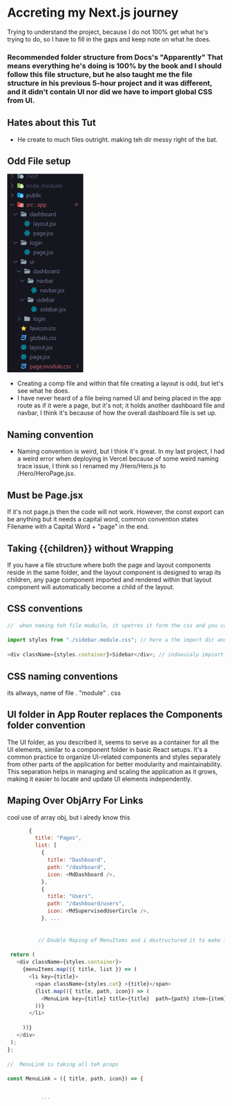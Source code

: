 # Accreting my Next.js journey

Trying to understand the project, because I do not 100% get what he's trying to do, so I have to fill in the gaps and keep note on what he does.

### Recommended folder structure from Docs's "Apparently" That means everything he's doing is 100% by the book and I should follow this file structure, but he also taught me the file structure in his previous 5-hour project and it was different, and it didn't contain UI nor did we have to import global CSS from UI.

## Hates about this Tut

- He create to much files outright. making teh dir messy right of the bat.

## Odd File setup

![File Structure](image.png)

- Creating a comp file and within that file creating a layout is odd, but let's see what he does.
- I have never heard of a file being named UI and being placed in the app route as if it were a page, but it's not; it holds another dashboard file and navbar, I think it's because of how the overall dashboard file is set up.

## Naming convention

- Naming convention is weird, but I think it's great. In my last project, I had a weird error when deploying in Vercel because of some weird naming trace issue, I think so I renamed my /Hero/Hero.js to /Hero/HeroPage.jsx.

## Must be Page.jsx

If it's not page.js then the code will not work.
However, the const export can be anything but it needs a capital word, common convention states Filename with a Capital Word + "page" in the end.

## Taking {{children}} without Wrapping

If you have a file structure where both the page and layout components reside in the same folder, and the layout component is designed to wrap its children, any page component imported and rendered within that layout component will automatically become a child of the layout.

## CSS conventions

```js
//  when naming teh file moduile, it spetres it form the css and you can name things like contrainer in serveal css modules without it conflicting.

import styles from "./sidebar.module.css"; // here a the import dir and name

<div className={styles.container}>Sidebar</div>; // indavuialy impiorting the style as if it were a basic var import
```

## CSS naming conventions

its allways, name of file . "module" . css

## UI folder in App Router replaces the Components folder convention

The UI folder, as you described it, seems to serve as a container for all the UI elements, similar to a component folder in basic React setups. It's a common practice to organize UI-related components and styles separately from other parts of the application for better modularity and maintainability. This separation helps in managing and scaling the application as it grows, making it easier to locate and update UI elements independently.

## Maping Over ObjArry For Links

cool use of array obj, but i alredy know this

````js const menuItems = [
       {
         title: "Pages",
         list: [
           {
             title: "Dashboard",
             path: "/dashboard",
             icon: <MdDashboard />,
           },
           {
             title: "Users",
             path: "/dashboard/users",
             icon: <MdSupervisedUserCircle />,
           }, ...


          // Double Maping of MenuItems and i destructured it to make it more readable

 return (
   <div className={styles.container}>
     {menuItems.map(({ title, list }) => (
       <li key={title}>
         <span className={styles.cat} >{title}</span>
         {list.map(({ title, path, icon}) => (
           <MenuLink key={title} title={title}  path={path} item={item} icon={icon}  />
         ))}
       </li>

     ))}
   </div>
 );
};

//  MenuLink is taking all teh props

const MenuLink = ({ title, path, icon}) => {


           ```
````

